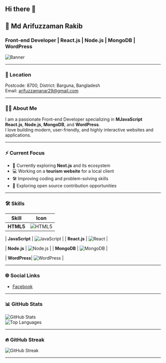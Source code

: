 ## Hi there 👋

## 👋 Md Arifuzzaman Rakib
### Front-end Developer | React.js | Node.js | MongoDB | WordPress

![Banner](https://i.ibb.co/RTJ5F6rQ/MEIMG20221019102822-01.jpg)

---

### 📍 Location
Postcode: 8700, District: Barguna, Bangladesh  
Email: [arifuzzamanar29@gmail.com](mailto:youremail@example.com)

---

### 👨‍💻 About Me
I am a passionate Front-end Developer specializing in **MJavaScript** **React.js**, **Node.js**, **MongoDB**, and **WordPress**.  
I love building modern, user-friendly, and highly interactive websites and applications.

---

### ⚡️ Current Focus
- 🌱 Currently exploring **Next.js** and its ecosystem
- 💻 Working on a **tourism website** for a local client
- 🛠️ Improving coding and problem-solving skills
- 🚀 Exploring open source contribution opportunities

---

### 🛠️ Skills
| Skill       | Icon |
|--------------|------|
| **HTML5**    | ![HTML5](https://cdn.jsdelivr.net/gh/devicons/devicon/icons/html5/html5-original.svg) |   | **CSS3**     | ![CSS3](https://cdn.jsdelivr.net/gh/devicons/devicon/icons/css3/css3-original.svg) |

| **JavaScript** | ![JavaScript](https://cdn.jsdelivr.net/gh/devicons/devicon/icons/javascript/javascript-original.svg) |   | **React.js** | ![React](https://cdn.jsdelivr.net/gh/devicons/devicon/icons/react/react-original.svg) |

| **Node.js**  | ![Node.js](https://cdn.jsdelivr.net/gh/devicons/devicon/icons/nodejs/nodejs-original.svg) |  | **MongoDB**  | ![MongoDB](https://cdn.jsdelivr.net/gh/devicons/devicon/icons/mongodb/mongodb-original.svg) |

| **WordPress**| ![WordPress](https://cdn.jsdelivr.net/gh/devicons/devicon/icons/wordpress/wordpress-original.svg) |

---

### 🌐 Social Links
- [Facebook](https://web.facebook.com/arifuzzaman.arif.98096721/?_rdc=2&_rdr#)

---

### 📊 GitHub Stats
![GitHub Stats](https://github-readme-stats.vercel.app/api?username=yourusername&show_icons=true&theme=tokyonight)  
![Top Languages](https://github-readme-stats.vercel.app/api/top-langs/?username=yourusername&layout=compact)

---

### 🔥 GitHub Streak
![GitHub Streak](https://github-readme-streak-stats.herokuapp.com/?user=yourusername&theme=tokyonight)

---

